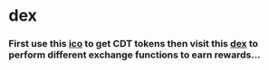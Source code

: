 # dex
### First use this [ico](ico-hellosumitg.vercel.app/) to get CDT tokens then visit this [dex](https://dex-hellosumitg.vercel.app/) to perform different exchange functions to earn rewards...

